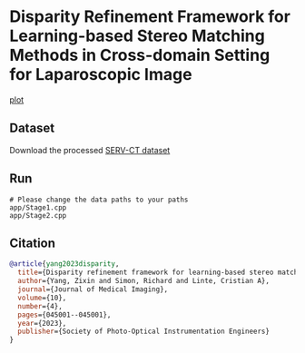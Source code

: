 # Disparity Refinement Framework for Learning-based Stereo Matching Methods in Cross-domain Setting for Laparoscopic Image

[plot](./Disparity_refinement.png)

## Dataset
Download the processed [SERV-CT dataset](https://drive.google.com/file/d/1sE4nEp5NR5B4uBL_8fymaYxGJo1gKi3F/view?usp=sharing)

## Run

```
# Please change the data paths to your paths                   
app/Stage1.cpp
app/Stage2.cpp
```
## Citation
```bibtex
@article{yang2023disparity,
  title={Disparity refinement framework for learning-based stereo matching methods in cross-domain setting for laparoscopic images},
  author={Yang, Zixin and Simon, Richard and Linte, Cristian A},
  journal={Journal of Medical Imaging},
  volume={10},
  number={4},
  pages={045001--045001},
  year={2023},
  publisher={Society of Photo-Optical Instrumentation Engineers}
}
```
